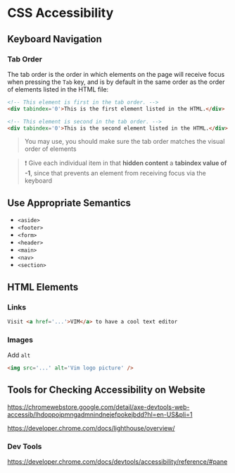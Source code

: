# CSS Accessibility

## Keyboard Navigation

### Tab Order

The tab order is the order in which elements on the page will receive focus when pressing the `Tab` key, and is by default in the same order as the order of elements listed in the HTML file:

```html
<!-- This element is first in the tab order. -->
<div tabindex='0'>This is the first element listed in the HTML.</div>

<!-- This element is second in the tab order. -->
<div tabindex='0'>This is the second element listed in the HTML.</div>
```

> You may use, you should make sure the tab order matches the visual order of elements

> ❗ Give each individual item in that **hidden content** a **tabindex value of -1**, since that prevents an element from receiving focus via the keyboard

## Use Appropriate Semantics

- `<aside>`
- `<footer>`
- `<form>`
- `<header>`
- `<main>`
- `<nav>`
- `<section>`

## HTML Elements

### Links

```html
Visit <a href='...'>VIM</a> to have a cool text editor
```

### Images

Add `alt`

```html
<img src='...' alt='Vim logo picture' />
```

## Tools for Checking Accessibility on Website

https://chromewebstore.google.com/detail/axe-devtools-web-accessib/lhdoppojpmngadmnindnejefpokejbdd?hl=en-US&pli=1

https://developer.chrome.com/docs/lighthouse/overview/


### Dev Tools

https://developer.chrome.com/docs/devtools/accessibility/reference/#pane


